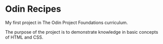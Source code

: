 # Odin Recipes

My first project in The Odin Project Foundations curriculum.

The purpose of the project is to demonstrate knowledge in basic concepts of HTML and CSS.